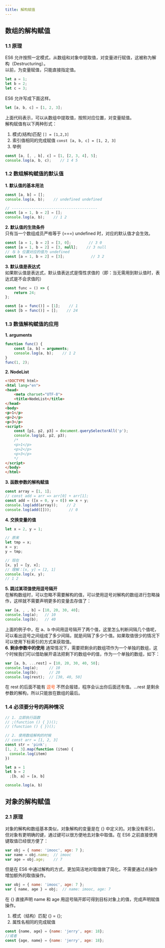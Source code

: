 ```yaml
---
title: 解构赋值
---
```

## 数组的解构赋值
### 1.1 原理
ES6 允许按照一定模式，从数组和对象中提取值，对变量进行赋值，这被称为解构（Destructuring）。\
以前，为变量赋值，只能直接指定值。
```js
let a = 1;
let b = 2;
let c = 3;
```
ES6 允许写成下面这样。
```js
let [a, b, c] = [1, 2, 3];
```
上面代码表示，可以从数组中提取值，按照对应位置，对变量赋值。\
解构赋值有以下两种形式：
1. 模式(结构)匹配 `[] = [1,2,3]`
2. 索引值相同的完成赋值 `const [a, b, c] = [1, 2, 3]`
3. 举例
```js
const [a, [, , b], c] = [1, [2, 3, 4], 5];
console.log(a, b, c);    // 1 4 5
```
### 1.2 数组解构赋值的默认值
**1. 默认值的基本用法**
```js
const [a, b] = [];
console.log(a, b);    // undefined undefined

// ---------------------------------------
const [a = 1, b = 2] = [];
console.log(a, b);    // 1 2
```
**2. 默认值的生效条件**\
只有当一个数组成员严格等于 (===) undefined 时，对应的默认值才会生效。
```js
const [a = 1, b = 2] = [3, 0];        // 3 0
const [a = 1, b = 2] = [3, null];    // 3 null
// 与 b 位置对应的值为 undefined
const [a = 1, b = 2] = [3];            // 3 2
```
**3. 默认值是表达式**\
如果默认值是表达式，默认值表达式是惰性求值的（即：当无需用到默认值时，表达式是不会求值的）
```js
const func = () => {
    return 24;
};

const [a = func()] = [1];    // 1
const [b = func()] = [];    // 24
```
### 1.3 数值解构赋值的应用
**1. arguments**
```js
function func() {
    const [a, b] = arguments;
    console.log(a, b);    // 1 2
}
func(1, 2);
```
**2. NodeList**
```html
<!DOCTYPE html>
<html lang="en">
<head>
    <meta charset="UTF-8">
    <title>NodeList</title>
</head>
<body>
<p>1</p>
<p>2</p>
<p>3</p>
<script>
    const [p1, p2, p3] = document.querySelectorAll('p');
    console.log(p1, p2, p3);
    /*
    <p>1</p>
    <p>2</p>
    <p>3</p>
    */
</script>
</body>
</html>
```
**3. 函数参数的解构赋值**
```js
const array = [1, 1];
// const add = arr => arr[0] + arr[1];
const add = ([x = 0, y = 0]) => x + y;
console.log(add(array));    // 2
console.log(add([]));        // 0
```
**4. 交换变量的值**
```js
let x = 2, y = 1;

// 原来
let tmp = x;
x = y;
y = tmp;

// 现在
[x, y] = [y, x];
// 理解：[x, y] = [2, 1]
console.log(x, y);
// 1 2
```
**5. 跳过某项值使用逗号隔开**\
在解构数组时，可以忽略不需要解构的值，可以使用逗号对解构的数组进行忽略操作，这样就不需要声明更多的变量去存值了：
```js
var [a, , , b] = [10, 20, 30, 40];
console.log(a);   // 10
console.log(b);   // 40
```
上面的例子中，在 a、b 中间用逗号隔开了两个值，这里怎么判断间隔几个值呢，可以看出逗号之间组成了多少间隔，就是间隔了多少个值。如果取值很少的情况下可以使用下标索引的方式来获取值。\
**6. 剩余参数中的使用**
通常情况下，需要把剩余的数组项作为一个单独的数组，这个时候我们可以借助展开语法把剩下的数组中的值，作为一个单独的数组，如下：
```js
var [a, b, ...rest] = [10, 20, 30, 40, 50];
console.log(a);     // 10
console.log(b);     // 20
console.log(rest);  // [30, 40, 50]
```
在 rest 的后面不能有 <font color='#ff4500'>逗号</font> 不然会报错，程序会认出你后面还有值。...rest 是剩余参数的解构，所以只能放在数组的最后。
### 1.4 必须要分号的两种情况
```js
// 1. 立即执行函数
// ;(function () { })();
// (function () { })();

// 2. 使用数组解构的时候
// const arr = [1, 2, 3]
const str = 'pink';
[1, 2, 3].map(function (item) {
  console.log(item)
})

let a = 1
let b = 2
  ;[b, a] = [a, b]

console.log(a, b)
```
## 对象的解构赋值
### 2.1 原理
对象的解构和数组基本类似，对象解构的变量是在 {} 中定义的。对象没有索引，但对象有更明确的键，通过键可以很方便地去对象中取值。在 ES6 之前直接使用键取值已经很方便了：
```js
var obj = { name: 'imooc', age: 7 };
var name = obj.name;  // imooc
var age = obj.age;    // 7
```
但是在 ES6 中通过解构的方式，更加简洁地对取值做了简化，不需要通过点操作增加额外的取值操作。
```js
var obj = { name: 'imooc', age: 7 };
var { name, age } = obj;  // name: imooc, age: 7
```
在 {} 直接声明 name 和 age 用逗号隔开即可得到目标对象上的值，完成声明赋值操作。
1. 模式（结构）匹配 {} = {};
2. 属性名相同的完成赋值 
```js
const {name, age} = {name: 'jerry', age: 18};
//或者
const {age, name} = {name: 'jerry', age: 18};
```
 
